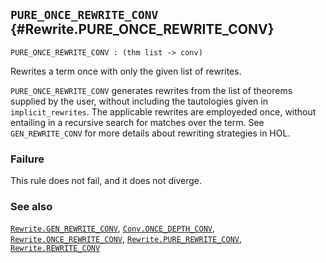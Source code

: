 ## `PURE_ONCE_REWRITE_CONV` {#Rewrite.PURE_ONCE_REWRITE_CONV}


```
PURE_ONCE_REWRITE_CONV : (thm list -> conv)
```



Rewrites a term once with only the given list of rewrites.


`PURE_ONCE_REWRITE_CONV` generates rewrites from the list of theorems
supplied by the user, without including the tautologies given in
`implicit_rewrites`. The applicable rewrites are employeded once, without
entailing in a recursive search for matches over the term.
See `GEN_REWRITE_CONV` for more details about rewriting strategies in
HOL.

### Failure

This rule does not fail, and it does not diverge.

### See also

[`Rewrite.GEN_REWRITE_CONV`](#Rewrite.GEN_REWRITE_CONV), [`Conv.ONCE_DEPTH_CONV`](#Conv.ONCE_DEPTH_CONV), [`Rewrite.ONCE_REWRITE_CONV`](#Rewrite.ONCE_REWRITE_CONV), [`Rewrite.PURE_REWRITE_CONV`](#Rewrite.PURE_REWRITE_CONV), [`Rewrite.REWRITE_CONV`](#Rewrite.REWRITE_CONV)

